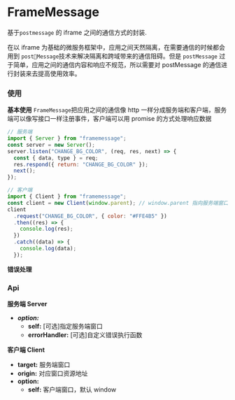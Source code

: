 # FrameMessage

基于`postmessage` 的 iframe 之间的通信方式的封装.

在以 iframe 为基础的微服务框架中，应用之间天然隔离，在需要通信的时候都会用到 `postMessage`技术来解决隔离和跨域带来的通信阻碍。但是 `postMessage` 过于简单，应用之间的通信内容和响应不规范，所以需要对 postMessage 的通信进行封装来去提高使用效率。

### 使用

**基本使用**
`FrameMessage`把应用之间的通信像 http 一样分成服务端和客户端，服务端可以像写接口一样注册事件，客户端可以用 promise 的方式处理响应数据

```js
// 服务端
import { Server } from "framemessage";
const server = new Server();
server.listen("CHANGE_BG_COLOR", (req, res, next) => {
  const { data, type } = req;
  res.respond({ return: "CHANGE_BG_COLOR" });
  next();
});
```

```js
// 客户端
import { Client } from "framemessage";
const client = new Client(window.parent); // window.parent 指向服务端窗口
client
  .request("CHANGE_BG_COLOR", { color: "#FFE4B5" })
  .then((res) => {
    console.log(res);
  })
  .catch((data) => {
    console.log(data);
  });
```


**错误处理**





### Api

**服务端 Server**

- **_option:_**
  - **self:** [可选]指定服务端窗口
  - **errorHandler:** [可选]自定义错误执行函数










**客户端 Client**

- **target:** 服务端窗口
- **origin:** 对应窗口资源地址
- **option:**
  - **self:** 客户端窗口，默认 window
